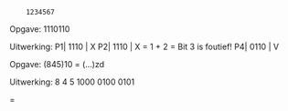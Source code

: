         1234567
Opgave: 1110110

Uitwerking:
P1| 1110 | X
P2| 1110 | X  = 1 + 2 = Bit 3 is foutief!
P4| 0110 | V 






Opgave: (845)10 = (...)zd

Uitwerking:
	8	4	5
       1000    0100    0101

  =
